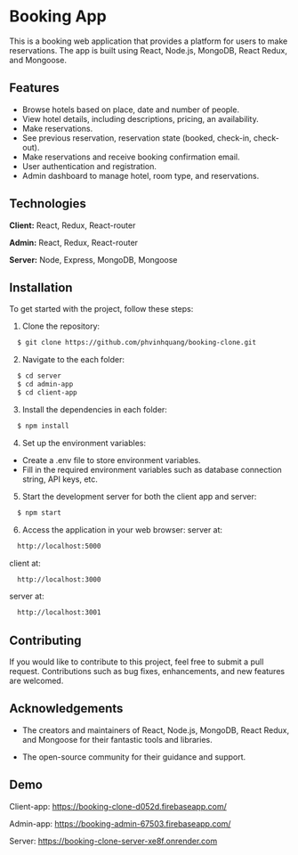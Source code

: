 # Booking App

This is a booking web application that provides a platform for users to make reservations. The app is built using React, Node.js, MongoDB, React Redux, and Mongoose.

## Features

- Browse hotels based on place, date and number of people.
- View hotel details, including descriptions, pricing, an availability.
- Make reservations.
- See previous reservation, reservation state (booked, check-in, check-out).
- Make reservations and receive booking confirmation email.
- User authentication and registration.
- Admin dashboard to manage hotel, room type, and reservations.

## Technologies

**Client:** React, Redux, React-router

**Admin:** React, Redux, React-router

**Server:** Node, Express, MongoDB, Mongoose

## Installation

To get started with the project, follow these steps:

1. Clone the repository:

```bash
  $ git clone https://github.com/phvinhquang/booking-clone.git
```

2. Navigate to the each folder:

```bash
  $ cd server
  $ cd admin-app
  $ cd client-app
```

3. Install the dependencies in each folder:

```bash
  $ npm install
```

4. Set up the environment variables:

- Create a .env file to store environment variables.
- Fill in the required environment variables such as database connection string, API keys, etc.

5. Start the development server for both the client app and server:

```bash
  $ npm start
```

6. Access the application in your web browser:
   server at:

```bash
  http://localhost:5000
```

client at:

```bash
  http://localhost:3000
```

server at:

```bash
  http://localhost:3001
```

## Contributing

If you would like to contribute to this project, feel free to submit a pull request. Contributions such as bug fixes, enhancements, and new features are welcomed.

## Acknowledgements

- The creators and maintainers of React, Node.js, MongoDB, React Redux, and Mongoose for their fantastic tools and libraries.

- The open-source community for their guidance and support.

## Demo

Client-app:
https://booking-clone-d052d.firebaseapp.com/

Admin-app:
https://booking-admin-67503.firebaseapp.com/

Server:
https://booking-clone-server-xe8f.onrender.com
